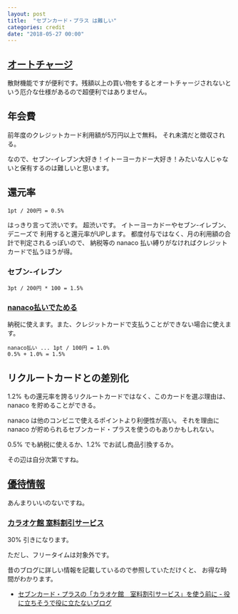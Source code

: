```yaml
---
layout: post
title:  "セブンカード・プラス は難しい"
categories: credit
date: "2018-05-27 00:00"
---
```


## [オートチャージ](https://www.nanaco-net.jp/charge/credit/autocharge.html)

散財機能ですが便利です。残額以上の買い物をするとオートチャージされないという厄介な仕様があるので超便利ではありません。

## 年会費

前年度のクレジットカード利用額が5万円以上で無料。
それ未満だと徴収される。

なので、セブン-イレブン大好き！イトーヨーカドー大好き！みたいな人じゃないと保有するのは難しいと思います。

## 還元率

```
1pt / 200円 = 0.5%
```

はっきり言って渋いです。
超渋いです。
イトーヨーカドーやセブン-イレブン、デニーズで
利用すると還元率がUPします。
都度付与ではなく、月の利用額の合計で判定されるっぽいので、
納税等の nanaco 払い縛りがなければクレジットカードで払うほうが得。

### セブン-イレブン

```
3pt / 200円 * 100 = 1.5%
```

### [nanaco払いでためる](https://www.nanaco-net.jp/point/save/shopping.html)

納税に使えます。また、クレジットカードで支払うことができない場合に使えます。

```
nanaco払い ... 1pt / 100円 = 1.0%
0.5% + 1.0% = 1.5%
```

## リクルートカードとの差別化

1.2% もの還元率を誇るリクルートカードではなく、このカードを選ぶ理由は、
nanaco を貯めることができる。

nanaco は他のコンビニで使えるポイントより利便性が高い。
それを理由に nanaco が貯められるセブンカード・プラスを使うのもありかもしれない。

0.5% でも納税に使えるか、1.2% でお試し商品引換するか。

その辺は自分次第ですね。

## [優待情報](https://www.7card.co.jp/yutai/index.html)

あんまりいいのないですね。

### [カラオケ館 室料割引サービス](https://www.7card.co.jp/yutai/karaokekan/index.html)

30% 引きになります。

ただし、フリータイムは対象外です。

昔のブログに詳しい情報を記載しているので参照していただけくと、
お得な時間がわかります。

- [セブンカード・プラスの「カラオケ館　室料割引サービス」を使う前に \- 役に立ちそうで役に立たないブログ](https://tanjoin.hatenablog.com/entry/2016/09/19/141329)
